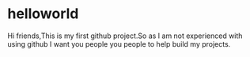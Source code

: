 # helloworld
Hi friends,This is my first github project.So as I am not experienced with using github I want you people you people to help build my projects. 
